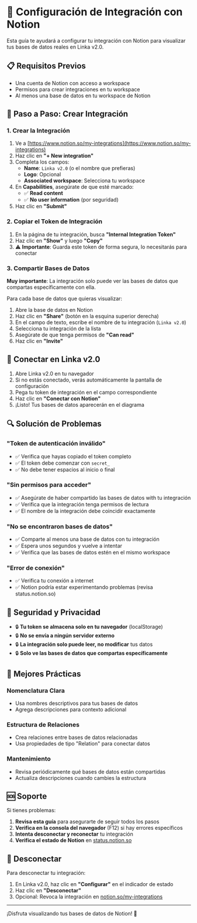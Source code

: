 # 🔗 Configuración de Integración con Notion

Esta guía te ayudará a configurar tu integración con Notion para visualizar tus bases de datos reales en Linka v2.0.

## 📋 Requisitos Previos

- Una cuenta de Notion con acceso a workspace
- Permisos para crear integraciones en tu workspace
- Al menos una base de datos en tu workspace de Notion

## 🔧 Paso a Paso: Crear Integración

### 1. Crear la Integración

1. Ve a [https://www.notion.so/my-integrations](https://www.notion.so/my-integrations)
2. Haz clic en **"+ New integration"**
3. Completa los campos:
   - **Name**: `Linka v2.0` (o el nombre que prefieras)
   - **Logo**: Opcional
   - **Associated workspace**: Selecciona tu workspace
4. En **Capabilities**, asegúrate de que esté marcado:
   - ✅ **Read content**
   - ✅ **No user information** (por seguridad)
5. Haz clic en **"Submit"**

### 2. Copiar el Token de Integración

1. En la página de tu integración, busca **"Internal Integration Token"**
2. Haz clic en **"Show"** y luego **"Copy"**
3. ⚠️ **Importante**: Guarda este token de forma segura, lo necesitarás para conectar

### 3. Compartir Bases de Datos

**Muy importante**: La integración solo puede ver las bases de datos que compartas específicamente con ella.

Para cada base de datos que quieras visualizar:

1. Abre la base de datos en Notion
2. Haz clic en **"Share"** (botón en la esquina superior derecha)
3. En el campo de texto, escribe el nombre de tu integración (`Linka v2.0`)
4. Selecciona tu integración de la lista
5. Asegúrate de que tenga permisos de **"Can read"**
6. Haz clic en **"Invite"**

## 🚀 Conectar en Linka v2.0

1. Abre Linka v2.0 en tu navegador
2. Si no estás conectado, verás automáticamente la pantalla de configuración
3. Pega tu token de integración en el campo correspondiente
4. Haz clic en **"Conectar con Notion"**
5. ¡Listo! Tus bases de datos aparecerán en el diagrama

## 🔍 Solución de Problemas

### "Token de autenticación inválido"
- ✅ Verifica que hayas copiado el token completo
- ✅ El token debe comenzar con `secret_`
- ✅ No debe tener espacios al inicio o final

### "Sin permisos para acceder"
- ✅ Asegúrate de haber compartido las bases de datos with tu integración
- ✅ Verifica que la integración tenga permisos de lectura
- ✅ El nombre de la integración debe coincidir exactamente

### "No se encontraron bases de datos"
- ✅ Comparte al menos una base de datos con tu integración
- ✅ Espera unos segundos y vuelve a intentar
- ✅ Verifica que las bases de datos estén en el mismo workspace

### "Error de conexión"
- ✅ Verifica tu conexión a internet
- ✅ Notion podría estar experimentando problemas (revisa status.notion.so)

## 🔐 Seguridad y Privacidad

- 🔒 **Tu token se almacena solo en tu navegador** (localStorage)
- 🔒 **No se envía a ningún servidor externo**
- 🔒 **La integración solo puede leer, no modificar** tus datos
- 🔒 **Solo ve las bases de datos que compartas específicamente**

## 🎯 Mejores Prácticas

### Nomenclatura Clara
- Usa nombres descriptivos para tus bases de datos
- Agrega descripciones para contexto adicional

### Estructura de Relaciones
- Crea relaciones entre bases de datos relacionadas
- Usa propiedades de tipo "Relation" para conectar datos

### Mantenimiento
- Revisa periódicamente qué bases de datos están compartidas
- Actualiza descripciones cuando cambies la estructura

## 🆘 Soporte

Si tienes problemas:

1. **Revisa esta guía** para asegurarte de seguir todos los pasos
2. **Verifica en la consola del navegador** (F12) si hay errores específicos
3. **Intenta desconectar y reconectar** tu integración
4. **Verifica el estado de Notion** en [status.notion.so](https://status.notion.so)

## 🔄 Desconectar

Para desconectar tu integración:

1. En Linka v2.0, haz clic en **"Configurar"** en el indicador de estado
2. Haz clic en **"Desconectar"**
3. Opcional: Revoca la integración en [notion.so/my-integrations](https://www.notion.so/my-integrations)

---

¡Disfruta visualizando tus bases de datos de Notion! 🎉 
